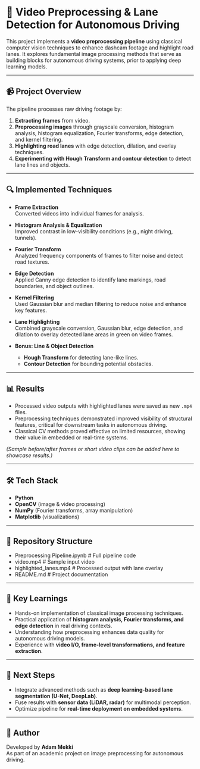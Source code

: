 # 🚗 Video Preprocessing & Lane Detection for Autonomous Driving

This project implements a **video preprocessing pipeline** using classical computer vision techniques to enhance dashcam footage and highlight road lanes. It explores fundamental image processing methods that serve as building blocks for autonomous driving systems, prior to applying deep learning models.

---

## 📹 Project Overview

The pipeline processes raw driving footage by:
1. **Extracting frames** from video.
2. **Preprocessing images** through grayscale conversion, histogram analysis, histogram equalization, Fourier transforms, edge detection, and kernel filtering.
3. **Highlighting road lanes** with edge detection, dilation, and overlay techniques.
4. **Experimenting with Hough Transform and contour detection** to detect lane lines and objects.

---

## 🔍 Implemented Techniques

- **Frame Extraction**  
  Converted videos into individual frames for analysis.

- **Histogram Analysis & Equalization**  
  Improved contrast in low-visibility conditions (e.g., night driving, tunnels).

- **Fourier Transform**  
  Analyzed frequency components of frames to filter noise and detect road textures.

- **Edge Detection**  
  Applied Canny edge detection to identify lane markings, road boundaries, and object outlines.

- **Kernel Filtering**  
  Used Gaussian blur and median filtering to reduce noise and enhance key features.

- **Lane Highlighting**  
  Combined grayscale conversion, Gaussian blur, edge detection, and dilation to overlay detected lane areas in green on video frames.

- **Bonus: Line & Object Detection**  
  - **Hough Transform** for detecting lane-like lines.  
  - **Contour Detection** for bounding potential obstacles.

---

## 📊 Results

- Processed video outputs with highlighted lanes were saved as new `.mp4` files.  
- Preprocessing techniques demonstrated improved visibility of structural features, critical for downstream tasks in autonomous driving.  
- Classical CV methods proved effective on limited resources, showing their value in embedded or real-time systems.

*(Sample before/after frames or short video clips can be added here to showcase results.)*

---

## 🛠️ Tech Stack

- **Python**
- **OpenCV** (image & video processing)
- **NumPy** (Fourier transforms, array manipulation)
- **Matplotlib** (visualizations)

---

## 📂 Repository Structure

- Preprocessing Pipeline.ipynb # Full pipeline code
- video.mp4 # Sample input video
- highlighted_lanes.mp4 # Processed output with lane overlay
- README.md # Project documentation

---

## 🎯 Key Learnings

- Hands-on implementation of classical image processing techniques.  
- Practical application of **histogram analysis, Fourier transforms, and edge detection** in real driving contexts.  
- Understanding how preprocessing enhances data quality for autonomous driving models.  
- Experience with **video I/O, frame-level transformations, and feature extraction**.

---

## 📌 Next Steps

- Integrate advanced methods such as **deep learning-based lane segmentation (U-Net, DeepLab)**.  
- Fuse results with **sensor data (LiDAR, radar)** for multimodal perception.  
- Optimize pipeline for **real-time deployment on embedded systems**.

---

## 👤 Author

Developed by **Adam Mekki**  
As part of an academic project on image preprocessing for autonomous driving.
